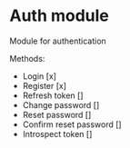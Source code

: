 # Auth module

Module for authentication

Methods:
- Login [x]
- Register [x]
- Refresh token []
- Change password []
- Reset password []
- Confirm reset password []
- Introspect token []